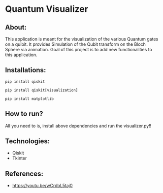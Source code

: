 # **Quantum Visualizer**
## **About:**
This application is meant for the visualization of the various Quantum gates on a quibit. It provides Simulation of the Qubit transform on the Bloch Sphere via animation. Goal of this project is to add new functionalities to this application.
## **Installations:**
```
pip install qiskit
```
```
pip install qiskit[visualization]
```
```
pip install matplotlib
```
## **How to run?**
All you need to is, install above dependencies and run the visualizer.py!!
## **Technologies:**
* Qiskit
* Tkinter
## **References:**
* https://youtu.be/wCrdbL5taj0